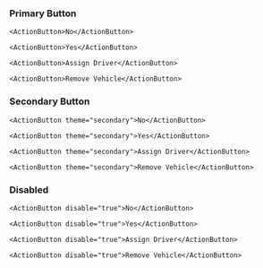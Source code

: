 ### Primary Button
```react|plain
<ActionButton>No</ActionButton>
```
```react|plain
<ActionButton>Yes</ActionButton>
```
```react|plain
<ActionButton>Assign Driver</ActionButton>
```
```react|plain
<ActionButton>Remove Vehicle</ActionButton>
```
### Secondary Button
```react|plain
<ActionButton theme="secondary">No</ActionButton>
```
```react|plain
<ActionButton theme="secondary">Yes</ActionButton>
```
```react|plain
<ActionButton theme="secondary">Assign Driver</ActionButton>
```
```react|plain
<ActionButton theme="secondary">Remove Vehicle</ActionButton>
```

### Disabled
```react|plain
<ActionButton disable="true">No</ActionButton>
```
```react|plain
<ActionButton disable="true">Yes</ActionButton>
```
```react|plain
<ActionButton disable="true">Assign Driver</ActionButton>
```
```react|plain
<ActionButton disable="true">Remove Vehicle</ActionButton>
```
